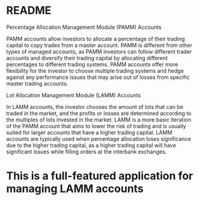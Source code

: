 # README #

Percentage Allocation Management Module (PAMM) Accounts

PAMM accounts allow investors to allocate a percentage of their trading capital to copy trades from a master account. PAMM is different from other types of managed accounts, as PAMM investors can follow different trader accounts and diversify their trading capital by allocating different percentages to different trading systems. PAMM accounts offer more flexibility for the investor to choose multiple trading systems and hedge against any performance issues that may arise out of losses from specific master trading accounts.

Lot Allocation Management Module (LAMM) Accounts

In LAMM accounts, the investor chooses the amount of lots that can be traded in the market, and the profits or losses are determined according to the multiples of lots invested in the market. LAMM is a more basic iteration of the PAMM account that aims to lower the risk of trading and is usually suited for larger accounts that have a higher trading capital. LAMM accounts are typically used when percentage allocation loses significance due to the higher trading capital, as a higher trading capital will have significant issues while filling orders at the interbank exchanges.

# This is a full-featured application for managing LAMM accounts #

